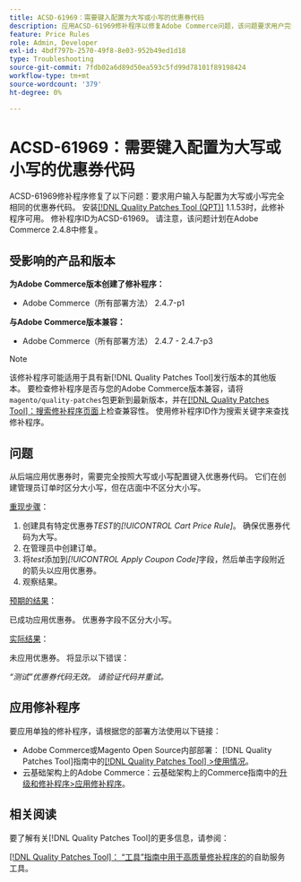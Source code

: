 ```yaml
---
title: ACSD-61969：需要键入配置为大写或小写的优惠券代码
description: 应用ACSD-61969修补程序以修复Adobe Commerce问题，该问题要求用户完全按照其配置的大写或小写形式键入优惠券代码。
feature: Price Rules
role: Admin, Developer
exl-id: 4bdf797b-2570-49f8-8e03-952b49ed1d18
type: Troubleshooting
source-git-commit: 7fdb02a6d89d50ea593c5fd99d78101f89198424
workflow-type: tm+mt
source-wordcount: '379'
ht-degree: 0%

---
```


# ACSD-61969：需要键入配置为大写或小写的优惠券代码

ACSD-61969修补程序修复了以下问题：要求用户输入与配置为大写或小写完全相同的优惠券代码。 安装[[!DNL Quality Patches Tool (QPT)]](/help/tools/quality-patches-tool/quality-patches-tool-to-self-serve-quality-patches.md) 1.1.53时，此修补程序可用。 修补程序ID为ACSD-61969。 请注意，该问题计划在Adobe Commerce 2.4.8中修复。

## 受影响的产品和版本

**为Adobe Commerce版本创建了修补程序：**

* Adobe Commerce（所有部署方法） 2.4.7-p1

**与Adobe Commerce版本兼容：**

* Adobe Commerce（所有部署方法） 2.4.7 - 2.4.7-p3

>[!NOTE]
>
>该修补程序可能适用于具有新[!DNL Quality Patches Tool]发行版本的其他版本。 要检查修补程序是否与您的Adobe Commerce版本兼容，请将`magento/quality-patches`包更新到最新版本，并在[[!DNL Quality Patches Tool]：搜索修补程序页面](https://experienceleague.adobe.com/tools/commerce-quality-patches/index.html?lang=zh-Hans)上检查兼容性。 使用修补程序ID作为搜索关键字来查找修补程序。

## 问题

从后端应用优惠券时，需要完全按照大写或小写配置键入优惠券代码。 它们在创建管理员订单时区分大小写，但在店面中不区分大小写。

<u>重现步骤</u>：

1. 创建具有特定优惠券&#x200B;*TEST*&#x200B;的&#x200B;*[!UICONTROL Cart Price Rule]*。 确保优惠券代码为大写。
1. 在管理员中创建订单。
1. 将&#x200B;*test*&#x200B;添加到&#x200B;*[!UICONTROL Apply Coupon Code]*&#x200B;字段，然后单击字段附近的箭头以应用优惠券。
1. 观察结果。

<u>预期的结果</u>：

已成功应用优惠券。 优惠券字段不区分大小写。

<u>实际结果</u>：

未应用优惠券。 将显示以下错误：

*“测试”优惠券代码无效。 请验证代码并重试。*

## 应用修补程序

要应用单独的修补程序，请根据您的部署方法使用以下链接：

* Adobe Commerce或Magento Open Source内部部署： [!DNL Quality Patches Tool]指南中的[[!DNL Quality Patches Tool] >使用情况](/help/tools/quality-patches-tool/usage.md)。
* 云基础架构上的Adobe Commerce：云基础架构上的Commerce指南中的[升级和修补程序>应用修补程序](https://experienceleague.adobe.com/docs/commerce-cloud-service/user-guide/develop/upgrade/apply-patches.html?lang=zh-Hans)。

## 相关阅读

要了解有关[!DNL Quality Patches Tool]的更多信息，请参阅：

[[!DNL Quality Patches Tool]： “工具”指南中用于高质量修补程序的](/help/tools/quality-patches-tool/quality-patches-tool-to-self-serve-quality-patches.md)的自助服务工具。
